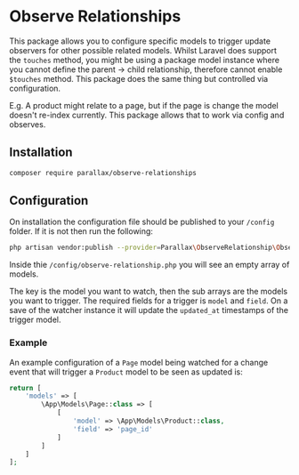 # Observe Relationships

This package allows you to configure specific models to trigger update observers for other possible related models.
Whilst Laravel does support the `touches` method, you might be using a package model instance where you cannot define the parent -> child relationship, 
therefore cannot enable `$touches` method. This package does the same thing but controlled via configuration. 

E.g. A product might relate to a page, but if the page is change the model doesn't re-index currently. 
This package allows that to work via config and observes.

## Installation
```bash
composer require parallax/observe-relationships
```

## Configuration
On installation the configuration file should be published to your `/config` folder. If it is not then run the following:
```bash
php artisan vendor:publish --provider=Parallax\ObserveRelationship\ObserveRelationshipProvider
```

Inside thie `/config/observe-relationship.php` you will see an empty array of models.

The key is the model you want to watch, then the sub arrays are the models you want to trigger. 
The required fields for a trigger is `model` and `field`. On a save of the watcher instance it will 
update the `updated_at` timestamps of the trigger model.


### Example
An example configuration of a `Page` model being watched for a change event that will trigger a `Product` model to be seen as updated is:

```php
return [
    'models' => [
        \App\Models\Page::class => [
            [
                'model' => \App\Models\Product::class,
                'field' => 'page_id'
            ]
        ]
    ]
];
```
